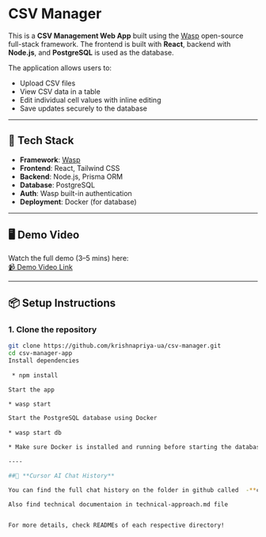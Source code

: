 #  CSV Manager 

This is a **CSV Management Web App** built using the [Wasp](https://wasp-lang.dev) open-source full-stack framework. The frontend is built with **React**, backend with **Node.js**, and **PostgreSQL** is used as the database.

The application allows users to:
- Upload CSV files
- View CSV data in a table
- Edit individual cell values with inline editing
- Save updates securely to the database

---

## 🚀 Tech Stack

- **Framework**: [Wasp](https://wasp-lang.dev/)
- **Frontend**: React, Tailwind CSS
- **Backend**: Node.js, Prisma ORM
- **Database**: PostgreSQL
- **Auth**: Wasp built-in authentication
- **Deployment**: Docker (for database)

---


## 🖥️ Demo Video

Watch the full demo (3–5 mins) here:  
[📹 Demo Video Link](https://your-demo-video-link.com) <!-- Replace this with your YouTube or Google Drive video link -->

---

## 📦 Setup Instructions

### 1. Clone the repository
```bash
git clone https://github.com/krishnapriya-ua/csv-manager.git
cd csv-manager-app
Install dependencies
  
 * npm install

Start the app

* wasp start

Start the PostgreSQL database using Docker
  
* wasp start db

* Make sure Docker is installed and running before starting the database.

----

##🤖 **Cursor AI Chat History**

You can find the full chat history on the folder in github called  -**cursor-ai-chat-history**

Also find technical documentaion in technical-approach.md file


For more details, check READMEs of each respective directory!
